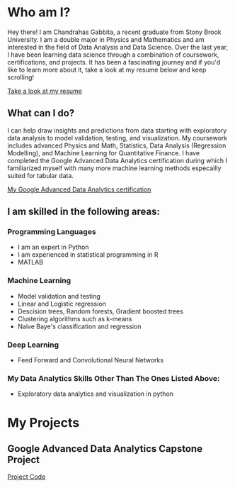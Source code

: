 # Who am I?
Hey there! I am Chandrahas Gabbita, a recent graduate from Stony Brook University. I am a double major in Physics and Mathematics and am interested in the field of Data Analysis and Data Science. Over the last year, I have been learning data science through a combination of coursework, certifications, and projects. It has been a fascinating journey and if you'd like to learn more about it, take a look at my resume below and keep scrolling!

[Take a look at my resume](https://github.com/gabbita-ss/Portfolio/blob/main/CG%20.pdf)

## What can I do?
I can help draw insights and predictions from data starting with exploratory data analysis to model validation, testing, and visualization. My coursework includes advanced Physics and Math, Statistics, Data Analysis (Regression Modelling), and Machine Learning for Quantitative Finance. I have completed the Google Advanced Data Analytics certification during which I familiarized myself with many more machine learning methods especailly suited for tabular data.

[My Google Advanced Data Analytics certification](https://github.com/gabbita-ss/Portfolio/blob/main/Certification.pdf)

## I am skilled in the following areas:

### Programming Languages
- I am an expert in Python
- I am experienced in statistical programming in R
- MATLAB

### Machine Learning 
- Model validation and testing
- Linear and Logistic regression
- Descision trees, Random forests, Gradient boosted trees
- Clustering algorithms such as k-means
- Naive Baye's classification and regression

### Deep Learning 
- Feed Forward and Convolutional Neural Networks

### My Data Analytics Skills Other Than The Ones Listed Above:
- Exploratory data analytics and visualization in python

# My Projects 

## Google Advanced Data Analytics Capstone Project 
[Project Code](https://nbviewer.org/github/gabbita-ss/Portfolio/blob/main/Google%20Advanced%20Data%20Analytics%20Project.ipynb)




